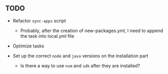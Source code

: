 ## TODO

-   Refactor `sync-apps` script
    -   Probably, after the creation of new-packages.yml, I need to append the task into local.yml file

-  Optimize tasks

- Set up the correct `node` and `java` versions on the installation part
    -   Is there a way to use `nvm` and `sdk` after they are installed?

